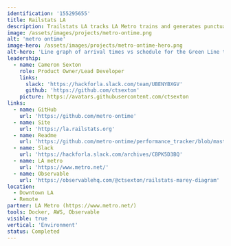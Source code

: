 ```yaml
---
identification: '155295655'
title: Railstats LA
description: Trailstats LA tracks LA Metro trains and generates punctuality reports. Our website enables both Metro officials and the public to easily review up-to-date statistics for LA's 6 train lines.
image: /assets/images/projects/metro-ontime.png
alt: 'metro ontime'
image-hero: /assets/images/projects/metro-ontime-hero.png
alt-hero: 'Line graph of arrival times vs schedule for the Green Line train.'
leadership:
  - name: Cameron Sexton
    role: Product Owner/Lead Developer
    links:
      slack: 'https://hackforla.slack.com/team/UBENYBXGV'
      github: 'https://github.com/ctsexton'
    picture: https://avatars.githubusercontent.com/ctsexton
links:
  - name: GitHub
    url: 'https://github.com/metro-ontime'
  - name: Site
    url: 'https://la.railstats.org'
  - name: Readme
    url: 'https://github.com/metro-ontime/performance_tracker/blob/master/README.md'
  - name: Slack
    url: 'https://hackforla.slack.com/archives/CBPK5D3BQ'
  - name: LA metro
    url: 'https://www.metro.net/'
  - name: Observable
    url: 'https://observablehq.com/@ctsexton/railstats-marey-diagram'
location:
  - Downtown LA
  - Remote
partner: LA Metro (https://www.metro.net/)
tools: Docker, AWS, Observable
visible: true
vertical: 'Environment'
status: Completed
---
```

